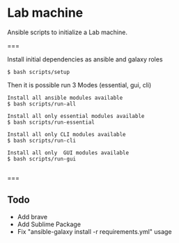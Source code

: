 # Lab machine

Ansible scripts to initialize a Lab machine.

===

Install initial dependencies as ansible and galaxy roles
```
$ bash scripts/setup
```

Then it is possible run 3 Modes (essential, gui, cli)
```
Install all ansible modules available
$ bash scripts/run-all

Install all only essential modules available
$ bash scripts/run-essential

Install all only CLI modules available
$ bash scripts/run-cli

Install all only  GUI modules available
$ bash scripts/run-gui


```

===

## Todo

- Add brave
- Add Sublime Package
- Fix "ansible-galaxy install -r requirements.yml" usage